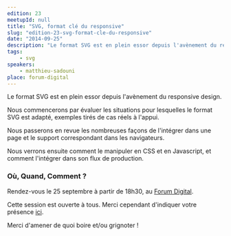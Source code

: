 ```yaml
---
edition: 23
meetupId: null
title: "SVG, format clé du responsive"
slug: "edition-23-svg-format-cle-du-responsive"
date: "2014-09-25"
description: "Le format SVG est en plein essor depuis l'avènement du responsive design."
tags:
    - svg
speakers:
    - matthieu-sadouni
place: forum-digital
---
```


Le format SVG est en plein essor depuis l'avènement du responsive design.

Nous commencerons par évaluer les situations pour lesquelles le format SVG est adapté, exemples
tirés de cas réels à l'appui.

Nous passerons en revue les nombreuses façons de l'intégrer dans une page et le support
correspondant dans les navigateurs.

Nous verrons ensuite comment le manipuler en CSS et en Javascript, et comment l'intégrer dans son
flux de production.

### Où, Quand, Comment ?

Rendez-vous le 25 septembre à partir de 18h30, au [Forum Digital](http://forum-digital.fr).

Cette session est ouverte à tous. Merci cependant d'indiquer votre présence
[ici](https://docs.google.com/forms/d/1tvKL-H9H5IH6E87gJTdmlDDOW6M5Ut6FsrBdSIXa9q0/viewform).

Merci d'amener de quoi boire et/ou grignoter !
